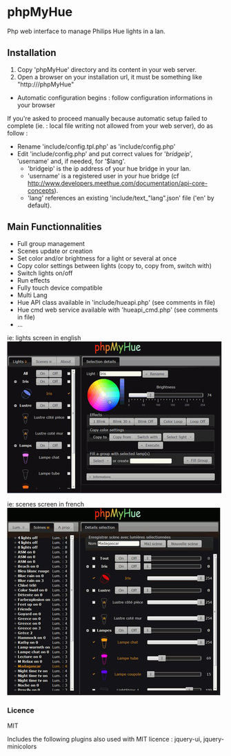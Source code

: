 # phpMyHue
Php web interface to manage Philips Hue lights in a lan.

## Installation
1. Copy 'phpMyHue' directory and its content in your web server.
2. Open a browser on your installation url, it must be something like "http://<my web server>/phpMyHue"
* Automatic configuration begins : follow configuration informations in your browser

If you're asked to proceed manually because automatic setup failed to complete (ie. : local file writing not allowed from your web server), do as follow :
* Rename 'include/config.tpl.php' as 'include/config.php'
* Edit 'include/config.php' and put correct values for '$bridgeip', '$username' and, if needed, for '$lang'.  
	* 'bridgeip' is the ip address of your hue bridge in your lan.  
	* 'username' is a registered user in your hue bridge (cf http://www.developers.meethue.com/documentation/api-core-concepts).  
	* 'lang' references an existing 'include/text_"lang".json' file ('en' by default).  

## Main Functionnalities
* Full group management
* Scenes update or creation
* Set color and/or brightness for a light or several at once
* Copy color settings between lights (copy to, copy from, switch with)
* Switch lights on/off
* Run effects
* Fully touch device compatible
* Multi Lang
* Hue API class available in 'include/hueapi.php' (see comments in file)
* Hue cmd web service available with 'hueapi_cmd.php' (see comments in file)
* ...

ie: lights screen in english
![screenshot](screen1_pmh.jpg)

ie: scenes screen in french
![screenshot](screen2_pmh.jpg)

### Licence
MIT

Includes the following plugins also used with MIT licence : jquery-ui, jquery-minicolors

